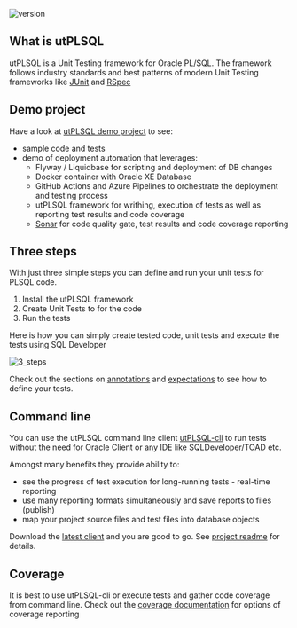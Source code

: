 ![version](https://img.shields.io/badge/version-v3.1.14.4072--develop-blue.svg)

## What is utPLSQL

utPLSQL is a Unit Testing framework for Oracle PL/SQL.
The framework follows industry standards and best patterns of modern Unit Testing frameworks like [JUnit](http://junit.org/junit4/) and [RSpec](http://rspec.info/)
 
## Demo project

Have a look at [utPLSQL demo project](https://github.com/utPLSQL/utPLSQL-demo-project/) to see:

- sample code and tests
- demo of deployment automation that leverages:
  - Flyway / Liquidbase for scripting and deployment of DB changes 
  - Docker container with Oracle XE Database
  - GitHub Actions and Azure Pipelines to orchestrate the deployment and testing process
  - utPLSQL framework for writhing, execution of tests as well as reporting test results and code coverage
  - [Sonar]((https://sonarcloud.io/project/overview?id=utPLSQL:utPLSQL-demo-project).) for code quality gate, test results and code coverage reporting  

## Three steps

With just three simple steps you can define and run your unit tests for PLSQL code.
 
1. Install the utPLSQL framework 
2. Create Unit Tests to for the code
3. Run the tests

Here is how you can simply create tested code, unit tests and execute the tests using SQL Developer

![3_steps](images/3_steps_to_run_utPLSQL.gif)

Check out the sections on [annotations](userguide/annotations.md) and [expectations](userguide/expectations.md) to see how to define your tests.  


## Command line

You can use the utPLSQL command line client [utPLSQL-cli](https://github.com/utPLSQL/utPLSQL-cli) to run tests without the need for Oracle Client or any IDE like SQLDeveloper/TOAD etc.

Amongst many benefits they provide ability to:

* see the progress of test execution for long-running tests - real-time reporting
* use many reporting formats simultaneously and save reports to files (publish)
* map your project source files and test files into database objects 

Download the [latest client](https://github.com/utPLSQL/utPLSQL-cli/releases/latest) and you are good to go.
See [project readme](https://github.com/utPLSQL/utPLSQL-cli/blob/develop/README.md) for details.  

## Coverage

It is best to use utPLSQL-cli or execute tests and gather code coverage from command line.
Check out the [coverage documentation](userguide/coverage.md) for options of coverage reporting



    




